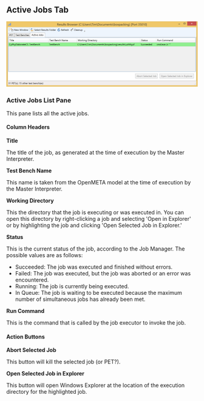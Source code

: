 ## Active Jobs Tab

<img src="images/activejobs.png" alt="Active Jobs" style="width: 957px;"/>

### Active Jobs List Pane

This pane lists all the active jobs.

#### Column Headers

**Title**

The title of the job, as generated at the time of execution by the Master Interpreter.

**Test Bench Name**

This name is taken from the OpenMETA model at the time of execution by the Master Interpreter.

**Working Directory**

This the directory that the job is executing or was executed in. You can open this directory by right-clicking a job and selecting 'Open in Explorer' or by highlighting the job and clicking 'Open Selected Job in Explorer.'

**Status**

This is the current status of the job, according to the Job Manager. The possible values are as follows:

* Succeeded: The job was executed and finished without errors.
* Failed: The job was executed, but the job was aborted or an error was encountered.
* Running: The job is currently being executed.
* In Queue: The job is waiting to be executed because the maximum number of simultaneous jobs has already been met.

**Run Command**

This is the command that is called by the job executor to invoke the job.

#### Action Buttons

**Abort Selected Job**

This button will kill the selected job (or PET?).

**Open Selected Job in Explorer**

This button will open Windows Explorer at the location of the execution directory for the highlighted job.
